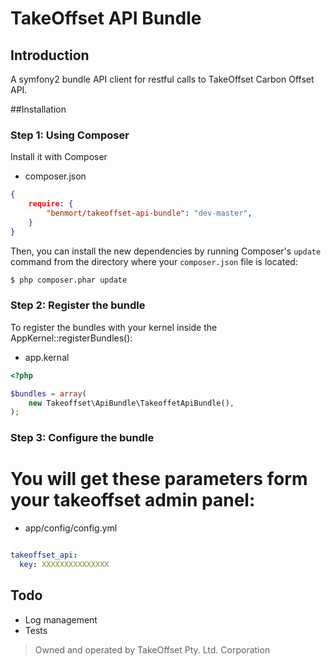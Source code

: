 # TakeOffset API Bundle

## Introduction 
A symfony2 bundle API client for restful calls to TakeOffset Carbon Offset API. 

##Installation

### Step 1: Using Composer

Install it with Composer

- composer.json
```json
{
    require: {
        "benmort/takeoffset-api-bundle": "dev-master",
    }
}
```

Then, you can install the new dependencies by running Composer's ``update``
command from the directory where your ``composer.json`` file is located:

```bash
$ php composer.phar update
```

### Step 2: Register the bundle

To register the bundles with your kernel inside the AppKernel::registerBundles():

- app.kernal
```php
<?php

$bundles = array(
    new Takeoffset\ApiBundle\TakeoffetApiBundle(),
);
```

### Step 3: Configure the bundle

# You will get these parameters form your takeoffset admin panel:

- app/config/config.yml
```yaml

takeoffset_api:
  key: XXXXXXXXXXXXXXX
```

## Todo
- Log management
- Tests

> Owned and operated by TakeOffset Pty. Ltd. Corporation

